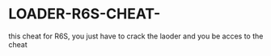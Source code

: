 # LOADER-R6S-CHEAT-
this cheat for R6S, you just have to crack the laoder and you be acces to the cheat
